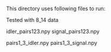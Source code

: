 This directory uses following files to run:


Tested with 8_14 data

idler_pairs123.npy
signal_pairs123.npy


pairs1_3_idler.npy
pairs1_3_signal.npy
